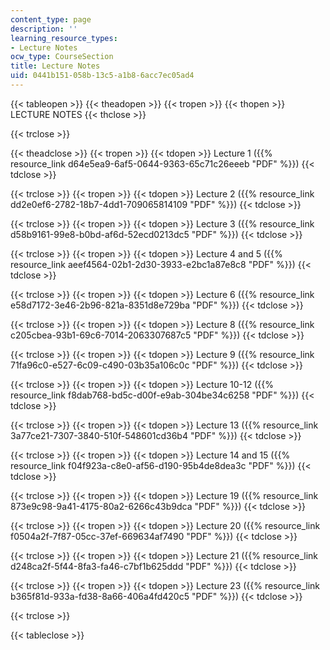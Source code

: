 ```yaml
---
content_type: page
description: ''
learning_resource_types:
- Lecture Notes
ocw_type: CourseSection
title: Lecture Notes
uid: 0441b151-058b-13c5-a1b8-6acc7ec05ad4
---
```


{{< tableopen >}}
{{< theadopen >}}
{{< tropen >}}
{{< thopen >}}
LECTURE NOTES
{{< thclose >}}

{{< trclose >}}

{{< theadclose >}}
{{< tropen >}}
{{< tdopen >}}
Lecture 1 ({{% resource_link d64e5ea9-6af5-0644-9363-65c71c26eeeb "PDF" %}})
{{< tdclose >}}

{{< trclose >}}
{{< tropen >}}
{{< tdopen >}}
Lecture 2 ({{% resource_link dd2e0ef6-2782-18b7-4dd1-709065814109 "PDF" %}})
{{< tdclose >}}

{{< trclose >}}
{{< tropen >}}
{{< tdopen >}}
Lecture 3 ({{% resource_link d58b9161-99e8-b0bd-af6d-52ecd0213dc5 "PDF" %}})
{{< tdclose >}}

{{< trclose >}}
{{< tropen >}}
{{< tdopen >}}
Lecture 4 and 5 ({{% resource_link aeef4564-02b1-2d30-3933-e2bc1a87e8c8 "PDF" %}})
{{< tdclose >}}

{{< trclose >}}
{{< tropen >}}
{{< tdopen >}}
Lecture 6 ({{% resource_link e58d7172-3e46-2b96-821a-8351d8e729ba "PDF" %}})
{{< tdclose >}}

{{< trclose >}}
{{< tropen >}}
{{< tdopen >}}
Lecture 8 ({{% resource_link c205cbea-93b1-69c6-7014-2063307687c5 "PDF" %}})
{{< tdclose >}}

{{< trclose >}}
{{< tropen >}}
{{< tdopen >}}
Lecture 9 ({{% resource_link 71fa96c0-e527-6c09-c490-03b35a106c0c "PDF" %}})
{{< tdclose >}}

{{< trclose >}}
{{< tropen >}}
{{< tdopen >}}
Lecture 10-12 ({{% resource_link f8dab768-bd5c-d00f-e9ab-304be34c6258 "PDF" %}})
{{< tdclose >}}

{{< trclose >}}
{{< tropen >}}
{{< tdopen >}}
Lecture 13 ({{% resource_link 3a77ce21-7307-3840-510f-548601cd36b4 "PDF" %}})
{{< tdclose >}}

{{< trclose >}}
{{< tropen >}}
{{< tdopen >}}
Lecture 14 and 15 ({{% resource_link f04f923a-c8e0-af56-d190-95b4de8dea3c "PDF" %}})
{{< tdclose >}}

{{< trclose >}}
{{< tropen >}}
{{< tdopen >}}
Lecture 19 ({{% resource_link 873e9c98-9a41-4175-80a2-6266c43b9dca "PDF" %}})
{{< tdclose >}}

{{< trclose >}}
{{< tropen >}}
{{< tdopen >}}
Lecture 20 ({{% resource_link f0504a2f-7f87-05cc-37ef-669634af7490 "PDF" %}})
{{< tdclose >}}

{{< trclose >}}
{{< tropen >}}
{{< tdopen >}}
Lecture 21 ({{% resource_link d248ca2f-5f44-8fa3-fa46-c7bf1b625ddd "PDF" %}})
{{< tdclose >}}

{{< trclose >}}
{{< tropen >}}
{{< tdopen >}}
Lecture 23 ({{% resource_link b365f81d-933a-fd38-8a66-406a4fd420c5 "PDF" %}})
{{< tdclose >}}

{{< trclose >}}

{{< tableclose >}}